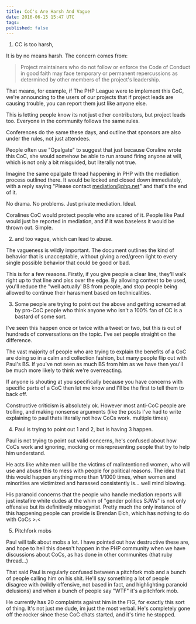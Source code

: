 ```yaml
---
title: CoC's Are Harsh And Vague
date: 2016-06-15 15:47 UTC
tags:
published: false
---
```


1. CC is too harsh,

It is by no means harsh. The concern comes from:

> Project maintainers who do not follow or enforce the Code of Conduct in good faith may face temporary or permanent repercussions as determined by other members of the project's leadership.

That means, for example, if The PHP League were to implement this CoC, we're announcing to the users of our projects that if project leads are causing trouble, you can report them just like anyone else.

This is letting people know its not just other contributors, but project leads too. Everyone in the community follows the same rules.

Conferences do the same these days, and outline that sponsors are also under the rules, not just attendees.

People often use "Opalgate" to suggest that just because Coraline wrote this CoC, she would somehow be able to run around firing anyone at will, which is not only a bit misguided, but literally not true.

Imagine the same opalgate thread happening in PHP with the mediation process outlined there. It would be locked and closed down immediately, with a reply saying "Please contact mediation@php.net" and that's the end of it.

No drama. No problems. Just private mediation. Ideal.

Coralines CoC would protect people who are scared of it. People like Paul would just be reported in mediation, and if it was baseless it would be thrown out. Simple.

2. and too vague, which can lead to abuse.

The vagueness is wildly important. The document outlines the kind of behavior that is unacceptable, without giving a red/green light to every single possible behavior that could be good or bad.

This is for a few reasons. Firstly, if you give people a clear line, they'll walk right up to that line and piss over the edge. By allowing context to be used, you'll reduce
the "well actually' BS from people, and stop people being allowed to continue their harasment based on technicalities.

3. Some people are trying to point out the above and getting screamed at by pro-CoC people who think anyone who isn't a 100% fan of CC is a bastard of some sort.

I've seen this happen once or twice with a tweet or two, but this is out of hundreds of conversations on the topic. I've set people straight on the difference.

The vast majority of people who are trying to explain the benefits of a CoC are doing so in a calm and collection fashion, but many people flip out with Paul's BS. If you've not seen as much BS from him
as we have then you'll be much more likely to think we're overreacting.

If anyone is shouting at you specifically because you have concerns with specific parts of a CoC then let me know and I'll be the first to tell them to back off.

Constructive criticism is absolutely ok. However most anti-CoC people are trolling, and making nonsense arguments (like the posts I've had to write explaining to paul thats literally not how CoCs work. multiple times)

4. Paul is trying to point out 1 and 2, but is having 3 happen.

Paul is not trying to point out valid concerns, he's confused about how CoCs work and ignoring, mocking or misrepresenting people that try to help him understand.

He acts like white men will be the victims of malintentioned women, who will use and abuse this to mess with people for political reasons. The idea that this would happen anything more than 1/1000 times, when women and minorities are victimized and harassed consistently is... well mind blowing.

His paranoid concerns that the people who handle mediation reports will just instafire white dudes at the whim of "gender politics SJWs" is not only offensive but its definitively misogynist. Pretty much the only instance of this happening people can provide is Brendan Eich, which has nothing to do with CoCs >.<

5. Pitchfork mobs

Paul will talk about mobs a lot. I have pointed out how destructive these are, and hope to hell this doesn't happen in the PHP community when we have discussions about CoCs, as has done in other communites (that ruby thread...)

That said Paul is regularly confused between a pitchfork mob and a bunch of people calling him on his shit. He'll say something a lot of people disagree with (wildly offensive, not based in fact, and highlighting paranoid delusions) and when a bunch of people say "WTF" it's a pitchfork mob.

He currently has 20 complaints against him in the FIG, for exactly this sort of thing. It's not just me dude, im just the most verbal. He's completely gone off the rocker since these CoC chats started, and it's time he stopped.

